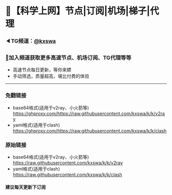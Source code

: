 # 🚀【科学上网】节点|订阅|机场|梯子|代理
### 🔈TG频道：[@kxswa](https://t.me/kxswa/) 
### 🔔加入频道获取更多高速节点、机场订阅、TG代理等等  
- 高速节点每日更新，等你来嫖  
- 手动筛选，质量超高，堪比付费的体验  
***  
### 免翻链接  
- base64格式(适用于v2ray、小火箭等)  
https://ghproxy.com/https://raw.githubusercontent.com/kxswa/k/k/v2ray
- yaml格式(适用于clash)  
https://ghproxy.com/https://raw.githubusercontent.com/kxswa/k/k/clash
### 原始链接  
- base64格式(适用于v2ray、小火箭等)  
https://raw.githubusercontent.com/kxswa/k/k/v2ray  
- yaml格式(适用于clash)  
https://raw.githubusercontent.com/kxswa/k/k/clash  
#### 建议每天更新下订阅

